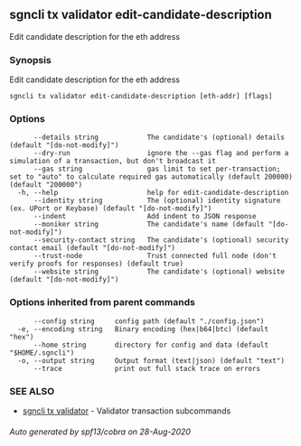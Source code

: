 ## sgncli tx validator edit-candidate-description

Edit candidate description for the eth address

### Synopsis

Edit candidate description for the eth address

```
sgncli tx validator edit-candidate-description [eth-addr] [flags]
```

### Options

```
      --details string            The candidate's (optional) details (default "[do-not-modify]")
      --dry-run                   ignore the --gas flag and perform a simulation of a transaction, but don't broadcast it
      --gas string                gas limit to set per-transaction; set to "auto" to calculate required gas automatically (default 200000) (default "200000")
  -h, --help                      help for edit-candidate-description
      --identity string           The (optional) identity signature (ex. UPort or Keybase) (default "[do-not-modify]")
      --indent                    Add indent to JSON response
      --moniker string            The candidate's name (default "[do-not-modify]")
      --security-contact string   The candidate's (optional) security contact email (default "[do-not-modify]")
      --trust-node                Trust connected full node (don't verify proofs for responses) (default true)
      --website string            The candidate's (optional) website (default "[do-not-modify]")
```

### Options inherited from parent commands

```
      --config string     config path (default "./config.json")
  -e, --encoding string   Binary encoding (hex|b64|btc) (default "hex")
      --home string       directory for config and data (default "$HOME/.sgncli")
  -o, --output string     Output format (text|json) (default "text")
      --trace             print out full stack trace on errors
```

### SEE ALSO

* [sgncli tx validator](sgncli_tx_validator.md)	 - Validator transaction subcommands

###### Auto generated by spf13/cobra on 28-Aug-2020
